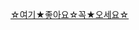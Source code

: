 [☆여기★좋아요☆꼭★오세요☆](https://www.google.com/maps/place/KFC+%EA%B5%AC%EB%AF%B8%EC%98%A5%EA%B3%84%EC%A0%90/data=!3m1!4b1!4m5!3m4!1s0x3565c5c9f3ec00bb:0x8d81dbe8b4ecbdf!8m2!3d36.1382173!4d128.4208912)


